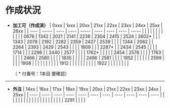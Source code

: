 # 作成状況

- **加工可（作成済）**
  | 0xxx | 1xxx  | 20xx | 21xx | 22xx  | 23xx | 24xx | 25xx | 26xx  |
  | ---- | ----- | ---- | ---- | ----- | ---- | ---- | ---- | ----- |
  |      |       |      |      |       |      |      |      |       |
  | 0676 | 1342  | 2021 | 2141 | 2238  | 2304 | 2415 | 2524 | 2602* |
  |      | 1343  | 2078 | 2192 | 2282  | 2359 | 2427 | 2539 |       |
  |      | 1344  | 2082 |      | 2264  | 2393 | 2429 | 2543 |       |
  |      | 1609  |      |      | 2287* |      | 2434 | 2545 |       |
  |      | 1714  |      |      | 2296  |      | 2440 | 2577 |       |
  |      | 1762* |      |      |       |      | 2454 | 2578 |       |
  |      | 1763  |      |      |       |      | 2466 | 2580 |       |
  |      | 1835  |      |      |       |      | 2486 | 2581 |       |
  |      | 1852  |      |      |       |      |      | 2599 |       |
  |      | 1908  |      |      |       |      |      |      |       |
  |      | 1912  |      |      |       |      |      |      |       |
  |      | 1922  |      |      |       |      |      |      |       |

  （ * 付番号：1本目 要確認）

---

- **外注**
  | 14xx | 16xx | 17xx | 18xx | 19xx | 20xx | 21xx | 22xx | 23xx | 24xx | 25xx |
  | ---- | ---- | ---- | ---- | ---- | ---- | ---- | ---- | ---- | ---- | ---- |
  |      |      |      |      |      |      |      |      |      |      |      |
  |      |      |      |      |      |      |      | 2291 |      |      |      |

